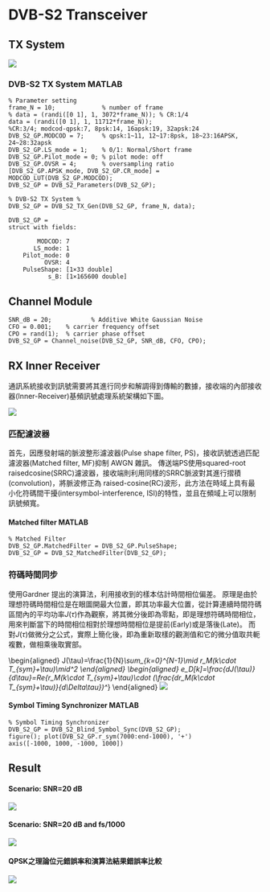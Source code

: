# DVB-S2 Transceiver

## TX System
![](https://i.imgur.com/cy19ZSi.png)

### DVB-S2 TX System MATLAB
```Matlab=
% Parameter setting
frame_N = 10;             % number of frame
% data = (randi([0 1], 1, 3072*frame_N)); % CR:1/4
data = (randi([0 1], 1, 11712*frame_N));
%CR:3/4; modcod-qpsk:7, 8psk:14, 16apsk:19, 32apsk:24
DVB_S2_GP.MODCOD = 7;     % qpsk:1~11, 12~17:8psk, 18~23:16APSK, 24~28:32apsk
DVB_S2_GP.LS_mode = 1;    % 0/1: Normal/Short frame
DVB_S2_GP.Pilot_mode = 0; % pilot mode: off
DVB_S2_GP.OVSR = 4;       % oversampling ratio
[DVB_S2_GP.APSK_mode, DVB_S2_GP.CR_mode] = MODCOD_LUT(DVB_S2_GP.MODCOD);
DVB_S2_GP = DVB_S2_Parameters(DVB_S2_GP);

% DVB-S2 TX System %
DVB_S2_GP = DVB_S2_TX_Gen(DVB_S2_GP, frame_N, data);
```

```
DVB_S2_GP =
struct with fields:

        MODCOD: 7
       LS_mode: 1
    Pilot_mode: 0
          OVSR: 4
    PulseShape: [1×33 double]
           s_B: [1×165600 double]
```

## Channel Module
```matlab=
SNR_dB = 20;           % Additive White Gaussian Noise
CFO = 0.001;    % carrier frequency offset
CPO = rand(1);  % carrier phase offset
DVB_S2_GP = Channel_noise(DVB_S2_GP, SNR_dB, CFO, CPO);
```

## RX Inner Receiver
通訊系統接收到訊號需要將其進行同步和解調得到傳輸的數據，接收端的內部接收器(Inner-Receiver)基頻訊號處理系統架構如下圖。

![](https://i.imgur.com/vTFLR2E.png)


### 匹配濾波器
首先，因應發射端的脈波整形濾波器(Pulse shape filter, PS)，接收訊號透過匹配濾波器(Matched filter, MF)抑制 AWGN 雜訊。
傳送端PS使用squared-root raisedcosine(SRRC)濾波器，接收端則利用同樣的SRRC脈波對其進行摺積(convolution)，將脈波修正為 raised-cosine(RC)波形，此方法在時域上具有最小化符碼間干擾(intersymbol-interference, ISI)的特性，並且在頻域上可以限制訊號頻寬。


#### Matched filter MATLAB
```matlab=
% Matched Filter
DVB_S2_GP.MatchedFilter = DVB_S2_GP.PulseShape;
DVB_S2_GP = DVB_S2_MatchedFilter(DVB_S2_GP);
```



### 符碼時間同步
使用Gardner 提出的演算法，利用接收到的樣本估計時間相位偏差。
原理是由於理想符碼時間相位是在眼圖開最大位置，即其功率最大位置，從計算連續時間符碼區間內的平均功率$J(\tau)$作為觀察，將其微分後即為零點，即是理想符碼時間相位，用來判斷當下的時間相位相對於理想時間相位是提前(Early)或是落後(Late)。
而對$J(\tau)$做微分之公式，實際上簡化後，即為重新取樣的觀測值和它的微分值取共軛複數，做相乘後取實部。

\begin{aligned}
J(\tau)=\frac{1}{N}*\sum_{k=0}^{N-1}\mid r_M(k\cdot T_{sym}+\tau)\mid^2
\end{aligned}
\begin{aligned}
e_D[k]=\frac{dJ(\tau)}{d\tau}=Re\{r_M(k\cdot T_{sym}+\tau)\cdot (\frac{dr_M(k\cdot T_{sym}+\tau)}{d\Delta\tau})^*\}
\end{aligned}
![](https://i.imgur.com/JBaKnjS.png)

#### Symbol Timing Synchronizer MATLAB
```matlab=
% Symbol Timing Synchronizer
DVB_S2_GP = DVB_S2_Blind_Symbol_Sync(DVB_S2_GP);
figure(); plot(DVB_S2_GP.r_sym(7000:end-1000), '+')
axis([-1000, 1000, -1000, 1000])
```

## Result
#### Scenario: SNR=20 dB

![](https://i.imgur.com/3Mzhs6T.png)

#### Scenario: SNR=20 dB and fs/1000

![](https://i.imgur.com/hReXDiP.png)



#### QPSK之理論位元錯誤率和演算法結果錯誤率比較

![](https://i.imgur.com/AQeVQ2h.png)